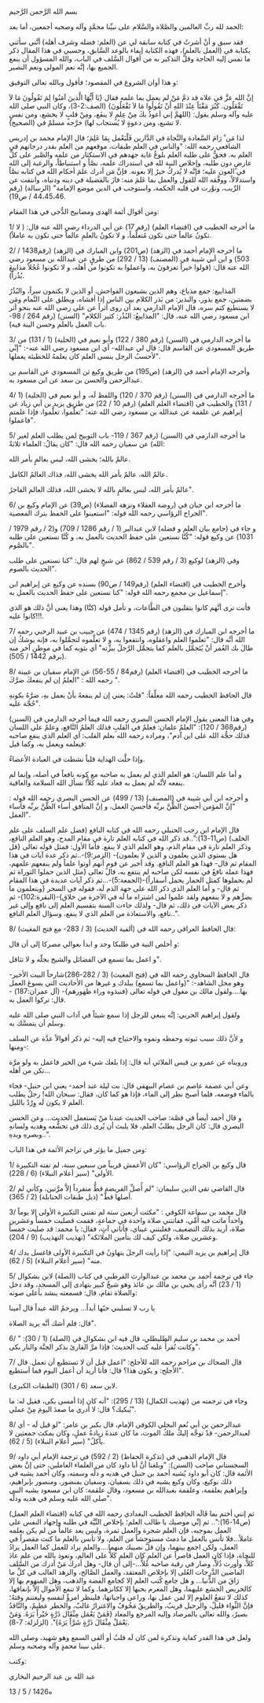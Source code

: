 بسم الله الرَّحمن الرَّحيم

الحمد لله ربِّ العالمين والصَّلاة والسَّلام على نبيِّنا محمَّدٍ وآله وصحبه أجمعين، أما بعد:

فقد سبق و أنْ أشرتُ في كتابة سابقة لي عن (العلم: فضله وشرف أهله) أنَّني سأثني بكتابة في (العمل بالعلم)، فهذه الكتابة إيفاء بالوعد السَّابق، وحسبي في هذا المقال ذكر ما تمس إليه الحاجة وقلَّ التذكير به من أقوال السَّلف في الباب، والله المسؤول أن ينفع الجميع بها، إنَّه نعم المولى ونعم النصير.

و هذا أوان الشروع في المقصود؛ فأقول وبالله تعالى التوفيق:

إنَّ الله عزَّ في علاه قد ذمَّ مَنْ لم يعمل بما علمه فقال {يَا أَيُّهَا الَّذينَ آمَنُوا لِمَ تَقُولُونَ مَا لاَ تَفْعَلُون. كَبُرَ مَقْتَاً عِنْدَ اللهِ أَنْ تَقُولُوا مَا لاَ تَفْعَلُونَ} (الصف:2-3)، وكان النبي صلى الله عليه وآله وسلم يقول: (اللهمَّ إني أعوذُ بكَ مِنْ عِلمٍ لا ينفَع، ومِنْ قلبٍ لا يخشع، ومن نفسٍ لا تشبع، ومن دعوةٍ لا يُستجاب لها) خرَّجه مسلمٌ في (الصحيح).

لذا مَن ْ رَامَ السَّعادة والنَّجاة في الدَّارين فَلْيَعْمل بِمَا عَلِمَ؛ قال الإمام محمد بن إدريس الشافعي رحمه الله: "والناس في العلم طبقات، موقعهم من العلم بقدر درجاتهم في العلم به. فحقٌّ على طلبة العلم بلوغُ غاية جهدهم في الاستكثار من علمه والصَّبر على كلِّ عارضٍ دون طلبه، وإخلاص النية لله في استدراك علمه، نصَّاً و استنباطاً، والرغبة إلى الله في العون عليه؛ فإنَّه لا يُدركُ خيرٌ إلا بعونه. فإنَّ مَن أدرك علمَ أحكام الله في كتابه نصَّاً واستدلالاً، ووفَّقه الله للقول والعمل بما عَلمَ منه: فازَ بالفضيلة في دينه ودنياه، وانتفت عن الرِّيب، ونوَّرت في قلبه الحكمة، واستوجب في الدين موضع الإمامة" (الرسالة) (رقم 44،45،46 / ص19).

ومن أقوال أئمة الهدى ومصابيح الدُّجى في هذا المقام:

1/ ما أخرجه الخطيب في (اقتضاء العلم) (رقم 17) عن أبي الدرداء رضي الله عنه قال: ( لا تكونُ عالماً حتى تكون مُتعلِّماً، و لا تكونُ بالعلمِ عالماً حتى تكون به عاملاً).

2/ ما أخرجه الإمام أحمد في (الزهد) (ص201) وابن المبارك في (الزهد) (رقم1438 / 503) و ابن أبي شيبة في (المصنف) (13 / 292) من طرقٍ عن عبدالله بن مسعود رضي الله عنه قال: (قولوا خيراً تعرفونَ به، واعملوا به تكونوا من أهله، و لا تكونوا عُجُلاً مذاييعَ بُذُراً).

المذاييع: جمع مذياع، وهم الذين يشيعون الفواحش، أو الذين لا يكتمون سراً، والبُذُرُ بضمتين، جمع بذور، والبذير: من بَذر الكلام بين الناس إذا أفشاه، ويطلق على النَّمام ومَن لا يستطيع كتم سره، قال الإمام الدارمي بعد أن روى أثراً عن علي رضي الله عنه بنحو أثر ابن مسعود رضي الله عنه، قال: "المذاييعُ: البُذُر: كثير الكلام" (السنن) (رقم 264 / 98- باب العمل بالعلم وحسن الينة فيه).

3/ ما أخرجه الدارمي في (السنن) (رقم 380 / 122) وأبو نعيم في (الحلية) (1 / 131) من طريق المسعودي عن القاسم قال: قال لي عبدالله- أي ابن مسعود رضي الله عنه-: "إنِّي لأحسبُ الرجل ينسى العلم كان يعلمهُ للخطيئة يعملها".

وأخرجه الإمام أحمد في (الزهد) (ص195) من طريق وكيع ثن المسعودي عن القاسم بن عبدالرحمن والحسن بن سعد عن ابن مسعود به.

4/ ما أخرجه الدارمي في (السنن) (رقم 370 / 120) واللفظ لَه، و أبو نعيم في (الحلية) (1 / 131) والخطيب في (اقتضاء العلم العلم) (رقم 10 / 22) من طريق يزيد بن أبي زياد عن إبراهيم عن علقمة عن عبدالله بن مسعود رضي الله عنه: "تعلَّموا، تعلَّموا، فإذا علمتم فاعملوا".

5/ ما أخرجه الدارمي في (السنن) (رقم 367 / 119- باب التوبيخ لمن يطلب العلم لغير الله) عن سفيان رحمه الله قال: "كان يقالُ: العلماء ثلاثةٌ:

عالمٌ بالله؛ يخشى الله، ليس بعالمٍ بأمر الله.

عالمٌ الله، عالمٌ بأمر الله يخشى الله، فذاك العالمُ الكامل.

عالمٌ بأمر الله، ليس بعالمٍ بالله لا يخشى الله، فذلك العالم الفاجرُ".

6/ ما أخرجه ابن حبان في (روضة العقلاء ونزهة الفضلاء) (ص39) عن الإمام وكيع بن الجراح الرؤاسي رحمه الله قوله: "استعينوا على الحفظ بترك المعصية".

و جاء في (جامع بيان العلم و فضله) لابن عبدالبر (1 / رقم 1286 / 709) و(2 / رقم 1979 / 1031) عن وكيع قوله: "كُنَّا نستعين على حفظ الحديث بالعمل به، و كُنَّا نستعين على طلبه بالصَّوم".

وفي (الزهد) لوكيع (3 / رقم 539 / 862) عن شيخٍ لهم قال: "كنا نستعين على طلب الحديث بالصوم".

وأخرج الخطيب في (اقتضاء العلم) (رقم149 / ص90) بسنده عن وكيع عن إبراهيم ابن إسماعيل بن مجمع رحمه الله قوله: "كنا نستعين على حفظ الحديث بالعمل به".

فأنت ترى أنَّهم كانوا يتقلبون في الطَّاعات، و تأمل قوله (كنَّا) وهذا يعني أنَّ ذلك هو الذي كانوا عليه!!!.

7/ ما أخرجه ابن المبارك في (الزهد) (رقم 1345 / 474) عن حبيب بن عبيد الرحبي رحمه الله أنَّه قال: "تعلموا العلم واعقلوه، وانتفعوا به، و لا تعلَّموه لتجمَّلوا به، فإنه يوشكُ إن طالَ بك العُمر أنْ يُتَجمَّل بالعلم كما يتجمَّل الرَّجلُ ببزِّته" أي بثوبه كما في موطنٍ آخر منه (برقم 1442 / 505).

8/ ما أخرجه الخطيب في (اقتضاء العلم) (رقم84 / 55-56) عن الإمام سفيان بن عيينة رحمه الله : "العلمُ إن لم ينفعكَ ضرَّكَ ".

قال الحافظ الخطيب رحمه الله معلِّقاً: "قلتُ: يعني إن لم ينفعهُ بأنْ يعمل بهِ، ضرَّهُ بكونهِ حُجَّة عليه".

وفي هذا المعنى يقول الإمام الحسن البصري رحمه الله فيما أخرجه الدارمي في (السنن) (رقم368 / 120): "العلمُ علمان: فعلمٌ في القلبِ فذلك العلمُ النَّافع، وعلمٌ على اللسان فذلك حجُّة الله على ابن آدم"، ومراده رحمه الله بعلم القلب: أي العلم الذي ينفع صاحبه فيعلمه ويعمل به، وكما قيل:

وإذا حلَّت الهداية قلباً نشطت في العبادة الأعضاءُ.

و أما علم اللسان: هو العلم الذي لم يعمل به صاحبه مع كونه نافعاً في أصله، وإنما لم ينفعه لأنَّه لم يعمل به فعاد عليه كَلاًّ! نسأل الله السلامة والعافية.

و أخرجه ابن أبي شيبة في (المصنف) (13 / 499) عن الحسن البصري رحمه الله قوله : "إنَّ المؤمن أحسنَ الظَّنَّ بربِّه فأحسنَ العمل، و إنَّ المنافق أساء الظَّنَّ بربِّه فأساء العمل".

قال الإمام ابن رجب الحنبلي رحمه الله في كتابه النافع (فضل علم السلف على علم الخلف) (ص11-13):"..قد ذكر الله في كتابه العلم تارة في مقام المدح، وهو العلم النافع، وذكر العلم تارة في مقام الذم، وهو العلم الذي لا ينفع. فأما الأول: فمثل قوله تعالى {قل هل يستوي الذين يعلمون و الذين لا يعلمون}- (الزمر:9)-..ثم ذكر عدة آيات في هذا المقام ثم قال- فهذا هو العلم النافع. وقد أخبر عن قومٍ أنهم أوتوا علماً ولم ينفعهم علمهم، فهذا عمله نافعٌ في نفسه لكن صاحبه لم ينتفع به، قال تعالى {مثل الذين حملوا التوراة ثم لم يحملوها كمثل الحمار يحمل أسفاراً}-(الجمعة:5)-...ثم ذكر آيات عديدة في هذا المقام ثم قال- و أما العلم الذي ذكر الله على جهة الذم لَه، فقوله في السحر {ويتعلمون ما يضرُّهم و لا ينفعهم ولقد علموا لمن اشتراه ما لَه في الآخرة من خلاق}-(البقرة:102)- ثم ذكر بعض الآيات في ذلك، ثم قال- ولذلك جاءت السنة بتقسيم العلم إلى نافع وإلى غير نافع، والاستعاذة من العلم الذي لا ينفع، وسؤال العلم النافع..".

8/ قال الحافظ العراقي رحمه الله في (ألفية الحديث) (3 / 283- مع فتح المغيث):

و أخلص النية في طلبكا وجد و ابدأ بعوالي مصركا إلى أن قال:

و اعمل بما تسمع في الفضائل والشيخ بجلّه و لا تثاقل".

قال الحافظ السخاوي رحمه الله في (فتح المغيث) (3 / 282-286)شارحاً البيت الأخير- وهو محل الشاهد-: "(واعمل بما تسمع) ببلدك و غيرها من الأحاديث التي يسوغ العمل بها....ولقول مالك بن مغول في قوله تعالى {فنبذوه وراء ظهورهم}- (آل عمران:187) - قال: تركوا العمل به.

ولقول إبراهيم الحربي: إنَّه ينبغي للرجل إذا سمع شيئاً في آداب النبي صلى الله عليه وسلم أن يتمسَّك به.

و لأنَّ ذلك سبب ثبوته وحفظه ونموه والاحتياج فيه إليه- ثم ذكر أقوالاً عدَّة عن السلف ومنها-:

ورويناه عن عمرو بن قيس الملائي أنه قال: إذا بلغك شيء من الخير فاعمل به ولو مرَّة تكن من أهله...

وعن أبي عصمة عاصم بن عصام البيهقي قال: بت ليلة عند أحمد- يعني ابن حنبل- فجاء بالماء فوضعه، فلما أصبح نظر إلى الماء، فإذا هو كما كان، فقال: سبحان الله! رجلٌ يطلب العلم لا يكون لَه وِرْدٌ بالليل.

و قال أحمد أيضاً في قصَّة: صاحب الحديث عندنا منْ يَستعمل الحديث... وعن الحسن البصري قال: كان الرجل يطلبُ العلم، فلا يلبث أن يُرى ذلك في تخشُّعه وهديه ولسانهِ وبصرهِ ويدهِ..".

ومن جميل ما يؤثر في تراجم الأئمة في هذا الباب:

1/ قال وكيع بن الجراح الرؤاسي: "كان الأعمش قريباً من سبعين سنة، لم تفته التكبيرة الأولى" (سير أعلام النبلاء) (6 / 228).

2/ قال القاضي تقي الدين سليمان: "لم أُصلِّ الفريضة قطُّ منفرداً إلاَّ مرَّتين، وكأني لم أصلها قطُّ" (ذيل طبقات الحنابلة) (2 / 365).

3/ قال محمد بن سماعة الكوفي : "مكثت أربعين سنة لم تفتني التكبيرة الأولى إلا يوماً واحداً ماتت فيه أُمِّي، ففاتتني صلاة واحدة في جماعةٍ، فقمت فصليت خمساً وعشرين صلاة، أريد بذلك التضعيف، فغلبتني عيناي، فأتاني آتٍ، فقال: يا محمد: قد صليت خمساً وعشرين صلاة، ولكن كيف لك بتأمين الملائكة" (تهذيب التهذيب) (9 / 204).

4/ قال إبراهيم بن يزيد التيمي: "إذا رأيت الرجلَ يتهاونُ في التكبيرة الأولى فاغسل يدك منه" (سير أعلام النبلاء) (5 / 62).

5/ جاء في ترجمة أحمد بن محمد بن عبدالوارث القرطبي في كتاب (الصلة) لابن بشكوال (1 / 23) أنَّه رأى يحيى بن مالك بن عائذ وهو شيخٌ كبير يتهادى إلى المسجد، وقد دخل والصلاة تقام، قال: فسمعته ينشد بأعلى صوته:

يا رب لا تسلبني حبّها أبداً... ويرحمُ الله عبداً قال آمينا

قال: فلم أشك أنَّه يريد الصلاة".

6/ أحمد بن محمد بن سليم الطليطلي، قال فيه ابن بشكوال في (الصلة) (1 / 30): " وكانت تُقرأُ عليه كتب الحديث؛ فإذا مرَّ القارئ بذكر الجنَّة والنار بكى".

7/ قال الضحاك بن مزاحم رحمه الله للأجلح: "اعمل قبل أن لا تستطيع أن تعمل. قال الأجلح: و يكون هذا؟ قال: فأنا أريد أن أعمل اليوم فما أستطيع".

(الطبقات الكبرى) لابن سعد (6 / 301).

وجاء في ترجمته من (تهذيب الكمال) (13 / 295): "أنه كان إذا أمسى بكى، فقيل له: ما يُبكيك؟ قال: لا أدري ما صعدَ اليومَ مِنْ عملي".

8/ عبدالرحمن بن أبي نُعمٍ البجلي الكوفي الإمام، قال بكير بن عامر: "لو قيل لَه - أي لعبدالرحمن- قدْ توجَّه إليك ملكُ الموت، ما كان عندهُ زيادةُ عملٍ، وكان يمكث جمعتين لا يأكلُ" (سير أعلام النبلاء) (5 / 62).

9/ قال الإمام الذهبي في (تذكرة الحفاظ) (2 / 592) في ترجمة الإمام أبي داود السجستاني صاحب (السنن): "وبلغنا أنَّ أبا داود كان من العلماء العاملين، حتى إنَّ بعض الأئمة قال: كان أبو داود يُشبه أحمد بن حنبل في هديه و دلِّه وسمته، وكان أحمد يشبه في ذلك بوكيع، وكان وكيع يشبه في ذلك بسفيان، وسفيان بمنصور، ومنصور بإبراهيم، وإبراهيم بعلقمة، وعلقمة بعبدالله بن مسعود، وقال علقمة: كان ابن مسعود يشبه النبي صلى الله عليه وسلم في هديه ودلِّه".

ثم إنني أختم بما قَالَه الحافظ الخطيب البغدادي رحمه الله في كتابه (اقتضاء العلم العمل) (ص14-16):".. ثم إنِّي موصيك يا طالب العلم؛ بإخلاص النِّيَّة في طلبه وإجهاد النفس على العمل بموجبه، فإن العلم شجرة والعمل ثمرة، وليس يعد عالماً من لم يكن بعلمه عاملاً...فلا تأنس بالعمل ما دمتَ مستوحشاً من العلم، ولا تأنس بالعلم ما كنت مقصراً في العمل، ولكن اجمع بينهما، وإن قلَّ نصيبك منهما....والعلم يراد للعمل كما العمل يرادُ للنجاة، فإذا كان العمل قاصراً عن العلم كان العلم كَلاًّ على العالم، ونعوذ بالله من علم عادَ كَلاًّ، وأورث ذُلاًّ، وصار في رقبة صاحبه غُلاًّ...-إلى أن قال- وهل أدركَ مَنْ أدرك من السَّلف الماضين الدَّرجات العُلى إلا بإخلاص المعتقد، والعمل الصَّالح، والزهد الغالب في كلِّ ما رَاقَ من الدُّنيا... و هل جامع كُتب العلم إلا كجامع الفضة والذهب، وهل المنهوم بها إلا كالحريص الجشع عليهما، وهل المغرم بحبها إلا ككانزهما. وكما لا تنفع الأموال إلاَّ بإنفاقها، كذلك لا تنفعُ العلوم إلا لمن عمل بها، وراعى واجباتها، فلينظر امرؤٌ لنفسهِ وليغتنم وقتهُ؛ فإنَّ الثِّواء قليلٌ، والرحيل قريبٌ، والطريقُ مَخُوفٌ والاغترارُ غالبٌ، والخطر عظيمٌ، والنَّاقدُ بصيرٌ، والله تعالى بالمرصاد وإليه المرجع والمعاد {فَمَنْ يَعْمَل مِثْقَال ذَرَّةٍ خَيْراً يَرَهُ. وَمَنْ يَعْمَلْ مِثْقَالَ ذَرَّةٍ شَرَّاً يَرَهُ}". (الزلزلة: 7-8).

ولعل في هذا القدر كفاية وتذكرة لمن كان لَه قلبٌ أو ألقى السمع وهو شهيد، وصلى الله على نبينا محمدٍِ وآله وصحبه وسلم.

وكتب:

عبد الله بن عبد الرحيم البخاري

13 / 5 / 1426ه
